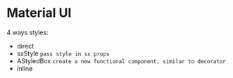 # Material UI

4 ways styles:
- direct
- sxStyle `pass style in sx props`
- AStyledBox `create a new functional component, similar to decorator`
- inline